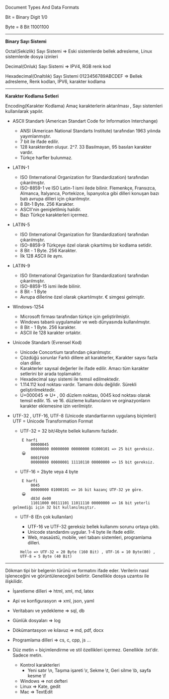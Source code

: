 Document Types And Data Formats

Bit = Binary Digit 1/0

Byte = 8 Bit 11001100

-----

**Binary Sayı Sistemi**

Octal(Sekizlik) Sayı Sistemi => Eski sistemlerde bellek adresleme, Linux sistemlerde dosya izinleri

Decimal(Onluk) Sayı Sistemi => IPV4, RGB renk kod

Hexadecimal(Onaltılık) Sayı Sistemi 0123456789ABCDEF => Bellek adresleme, Renk kodları, IPV6, karakter kodlama

----

**Karakter Kodlama Setleri**

Encoding(Karakter Kodlama) Amaç karakterlerin aktarılması , Sayı sistemleri kullanılarak yapılır.

- ASCII Standartı (American Standart Code for Information Interchange)
    - ANSI (American National Standarts Institute) tarafından 1963 yılında yayımlanmıştır.
    - 7 bit ile ifade edilir.
    - 128 karakterden oluşur. 2^7. 33 Basılmayan, 95 basılan karakter vardır. 
    - Türkçe harfler bulunmaz.

- LATIN-1 
    - ISO (International Organization for Standardization) tarafından çıkarılmıştır.
	- ISO-8859-1 ve ISO Latin-1 ismi ilede bilinir. Flemenkçe, Fransızca, Almanca, İtalyanca, Portekizce, İspanyolca gibi dilleri konuşan bazı batı avrupa dilleri için çıkarılmıştır.
    - 8 Bit-1 Byte.	256 Karakter. 
    - ASCII'nin genişletilmiş halidir. 
    - Bazı Türkçe karakterleri içermez.

- LATIN-5 
    - ISO (International Organization for Standardization) tarafından çıkarılmıştır.
    - ISO-8859-9 Türkçeye özel olarak çıkartılmış bir kodlama setidir.
    - 8 Bit - 1 Byte. 256 Karakter.
    - İlk 128 ASCII ile aynı.

- LATIN-9 
    - ISO (International Organization for Standardization) tarafından çıkarılmıştır.
    - ISO-8859-15 ismi ilede bilinir.
    - 8 Bit - 1 Byte
    - Avrupa dillerine özel olarak çıkartılmıştır. € simgesi gelmiştir.
	
- Windows-1254 
    - Microsoft firması tarafından türkçe için geliştirilmiştir.
    - Windows tabanlı uygulamalar ve web dünyasında kullanılmıştır.
    - 8 Bit - 1 Byte. 256 karakter. 
    - ASCII ile 128 karakter ortaktır.

- Unicode Standartı (Evrensel Kod) 
    - Unicode Concortium tarafından çıkarılmıştır.
    - Çözdüğü sorunlar Farklı dillere ait karakterler, Karakter sayısı fazla olan diller.
    - Karakterler sayısal değerler ile ifade edilir. Amacı tüm karakter setlerini bir arada toplamaktır.
    - Hexadecimal sayı sistemi ile temsil edilmektedir.
    - 1.114.112 kod noktası vardır. Tamamı dolu değildir. Sürekli geliştirilmektedir.
    - U+000045 => U+ , 00 düzlem noktası, 0045 kod noktası olarak temsil edilir. 15. ve 16. düzleme kullanıcıların ve orginazyonların karakter eklemesine izin verilmiştir.

- UTF-32 , UTF-16, UTF-8 (Unicode standartlarının uygulanış biçimleri) UTF = Unicode Transformation Format
	
    - UTF-32 = 32 bit/4byte bellek kullanımı fazladır.

    ```
		E harfi 
			00000045
			00000000 00000000 00000000 01000101 => 25 bit gereksiz.
		😀 
			0001F600
			00000000 00000001 11110110 00000000 => 15 bit gereksiz.
    ```
    - UTF-16 = 2byte veya 4 byte

    ```
		E harfi 
			0045
			00000000 01000101 => 16 bit kazanç UTF-32 ye göre.
		😀 
			d83d de00
			11011000 00111101 11011110 00000000 => 16 bit yeterli gelmediği için 32 bit kullanılmıştır.
    ```

    - UTF-8 (En çok kullanılan)
        - UTF-16 ve UTF-32 gereksiz bellek kullanımı sorunu ortaya çıktı.
        - Unicode standardını uygular. 1-4 byte ile ifade edilir.
        - Web, masaüstü, mobile, veri tabanı sistemleri, programlama dilleri.
        
        ```
        Hello => UTF-32 = 20 Byte (160 Bit) , UTF-16 = 10 Byte(80) , UTF-8 = 5 Byte (40 Bit)
        ```
----

Dökman tipi bir belgenin türünü ve formatını ifade eder. Verilerin nasıl işleneceğini ve görüntüleneceğini belirtir. Genellikle dosya uzantısı ile ilişkilidir.

- İşaretleme dilleri => html, xml, md, latex
- Api ve konfigurasyon => xml, json, yaml
- Veritabanı ve yedekleme => sql, db
- Günlük dosyaları => log
- Dökümantasyon ve kılavuz => md, pdf, docx
- Programlama dilleri => cs, c, cpp, js ...

- Düz metin = biçimlendirme ve stil özellikleri içermez. Genellikle .txt'dir. Sadece metin. 
    - Kontrol karakterleri
        - Yeni satır \n, Taşıma işareti \r, Sekme \t, Geri silme \b, sayfa kesme \f
    - Windows => not defteri
    - Linux => Kate, gedit
    - Mac => TextEdit